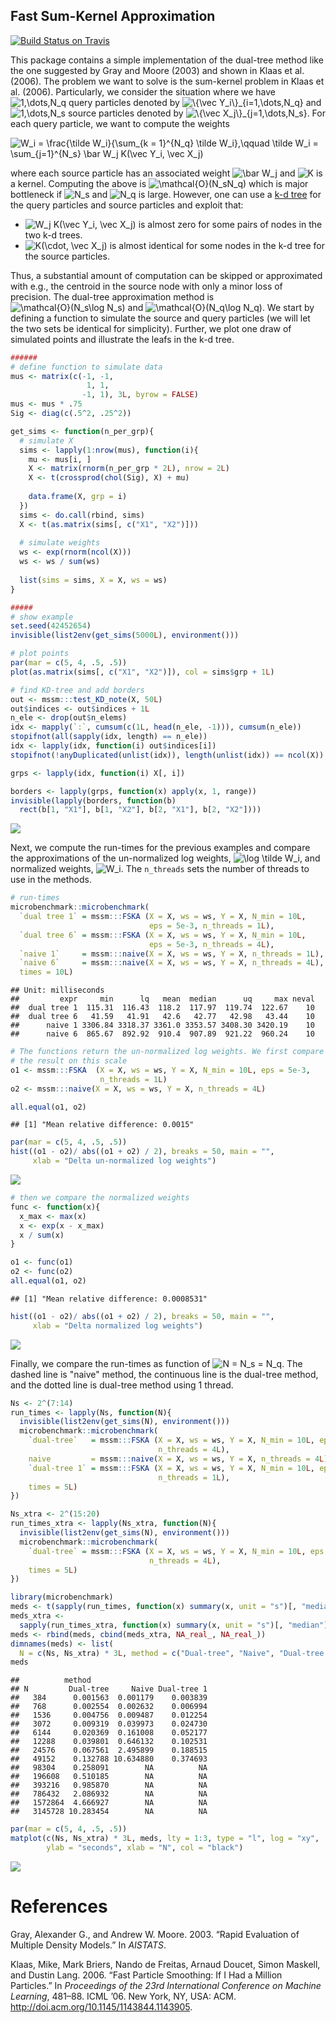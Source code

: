 
Fast Sum-Kernel Approximation
-----------------------------

[![Build Status on Travis](https://travis-ci.org/boennecd/mssm.svg?branch=master,osx)](https://travis-ci.org/boennecd/mssm)

This package contains a simple implementation of the dual-tree method like the one suggested by Gray and Moore (2003) and shown in Klaas et al. (2006). The problem we want to solve is the sum-kernel problem in Klaas et al. (2006). Particularly, we consider the situation where we have ![1,\\dots,N\_q](https://chart.googleapis.com/chart?cht=tx&chl=1%2C%5Cdots%2CN_q "1,\dots,N_q") query particles denoted by ![\\{\\vec Y\_i\\}\_{i=1,\\dots,N\_q}](https://chart.googleapis.com/chart?cht=tx&chl=%5C%7B%5Cvec%20Y_i%5C%7D_%7Bi%3D1%2C%5Cdots%2CN_q%7D "\{\vec Y_i\}_{i=1,\dots,N_q}") and ![1,\\dots,N\_s](https://chart.googleapis.com/chart?cht=tx&chl=1%2C%5Cdots%2CN_s "1,\dots,N_s") source particles denoted by ![\\{\\vec X\_j\\}\_{j=1,\\dots,N\_s}](https://chart.googleapis.com/chart?cht=tx&chl=%5C%7B%5Cvec%20X_j%5C%7D_%7Bj%3D1%2C%5Cdots%2CN_s%7D "\{\vec X_j\}_{j=1,\dots,N_s}"). For each query particle, we want to compute the weights

![W\_i = \\frac{\\tilde W\_i}{\\sum\_{k = 1}^{N\_q} \\tilde W\_i},\\qquad \\tilde W\_i = \\sum\_{j=1}^{N\_s} \\bar W\_j K(\\vec Y\_i, \\vec X\_j)](https://chart.googleapis.com/chart?cht=tx&chl=W_i%20%3D%20%5Cfrac%7B%5Ctilde%20W_i%7D%7B%5Csum_%7Bk%20%3D%201%7D%5E%7BN_q%7D%20%5Ctilde%20W_i%7D%2C%5Cqquad%20%5Ctilde%20W_i%20%3D%20%5Csum_%7Bj%3D1%7D%5E%7BN_s%7D%20%5Cbar%20W_j%20K%28%5Cvec%20Y_i%2C%20%5Cvec%20X_j%29 "W_i = \frac{\tilde W_i}{\sum_{k = 1}^{N_q} \tilde W_i},\qquad \tilde W_i = \sum_{j=1}^{N_s} \bar W_j K(\vec Y_i, \vec X_j)")

where each source particle has an associated weight ![\\bar W\_j](https://chart.googleapis.com/chart?cht=tx&chl=%5Cbar%20W_j "\bar W_j") and ![K](https://chart.googleapis.com/chart?cht=tx&chl=K "K") is a kernel. Computing the above is ![\\mathcal{O}(N\_sN\_q)](https://chart.googleapis.com/chart?cht=tx&chl=%5Cmathcal%7BO%7D%28N_sN_q%29 "\mathcal{O}(N_sN_q)") which is major bottleneck if ![N\_s](https://chart.googleapis.com/chart?cht=tx&chl=N_s "N_s") and ![N\_q](https://chart.googleapis.com/chart?cht=tx&chl=N_q "N_q") is large. However, one can use a [k-d tree](https://en.wikipedia.org/wiki/K-d_tree) for the query particles and source particles and exploit that:

-   ![W\_j K(\\vec Y\_i, \\vec X\_j)](https://chart.googleapis.com/chart?cht=tx&chl=W_j%20K%28%5Cvec%20Y_i%2C%20%5Cvec%20X_j%29 "W_j K(\vec Y_i, \vec X_j)") is almost zero for some pairs of nodes in the two k-d trees.
-   ![K(\\cdot, \\vec X\_j)](https://chart.googleapis.com/chart?cht=tx&chl=K%28%5Ccdot%2C%20%5Cvec%20X_j%29 "K(\cdot, \vec X_j)") is almost identical for some nodes in the k-d tree for the source particles.

Thus, a substantial amount of computation can be skipped or approximated with e.g., the centroid in the source node with only a minor loss of precision. The dual-tree approximation method is ![\\mathcal{O}(N\_s\\log N\_s)](https://chart.googleapis.com/chart?cht=tx&chl=%5Cmathcal%7BO%7D%28N_s%5Clog%20N_s%29 "\mathcal{O}(N_s\log N_s)") and ![\\mathcal{O}(N\_q\\log N\_q)](https://chart.googleapis.com/chart?cht=tx&chl=%5Cmathcal%7BO%7D%28N_q%5Clog%20N_q%29 "\mathcal{O}(N_q\log N_q)"). We start by defining a function to simulate the source and query particles (we will let the two sets be identical for simplicity). Further, we plot one draw of simulated points and illustrate the leafs in the k-d tree.

``` r
######
# define function to simulate data
mus <- matrix(c(-1, -1, 
                 1, 1, 
                -1, 1), 3L, byrow = FALSE)
mus <- mus * .75
Sig <- diag(c(.5^2, .25^2))

get_sims <- function(n_per_grp){
  # simulate X
  sims <- lapply(1:nrow(mus), function(i){
    mu <- mus[i, ]
    X <- matrix(rnorm(n_per_grp * 2L), nrow = 2L)
    X <- t(crossprod(chol(Sig), X) + mu)
    
    data.frame(X, grp = i)
  })
  sims <- do.call(rbind, sims)
  X <- t(as.matrix(sims[, c("X1", "X2")]))
  
  # simulate weights
  ws <- exp(rnorm(ncol(X)))
  ws <- ws / sum(ws)
  
  list(sims = sims, X = X, ws = ws)
}

#####
# show example 
set.seed(42452654)
invisible(list2env(get_sims(5000L), environment()))

# plot points
par(mar = c(5, 4, .5, .5))
plot(as.matrix(sims[, c("X1", "X2")]), col = sims$grp + 1L)

# find KD-tree and add borders 
out <- mssm:::test_KD_note(X, 50L)
out$indices <- out$indices + 1L
n_ele <- drop(out$n_elems)
idx <- mapply(`:`, cumsum(c(1L, head(n_ele, -1))), cumsum(n_ele))
stopifnot(all(sapply(idx, length) == n_ele))
idx <- lapply(idx, function(i) out$indices[i])
stopifnot(!anyDuplicated(unlist(idx)), length(unlist(idx)) == ncol(X))

grps <- lapply(idx, function(i) X[, i])

borders <- lapply(grps, function(x) apply(x, 1, range))
invisible(lapply(borders, function(b) 
  rect(b[1, "X1"], b[1, "X2"], b[2, "X1"], b[2, "X2"])))
```

![](./README-fig/sim_func-1.png)

Next, we compute the run-times for the previous examples and compare the approximations of the un-normalized log weights, ![\\log \\tilde W\_i](https://chart.googleapis.com/chart?cht=tx&chl=%5Clog%20%5Ctilde%20W_i "\log \tilde W_i"), and normalized weights, ![W\_i](https://chart.googleapis.com/chart?cht=tx&chl=W_i "W_i"). The `n_threads` sets the number of threads to use in the methods.

``` r
# run-times
microbenchmark::microbenchmark(
  `dual tree 1` = mssm:::FSKA (X = X, ws = ws, Y = X, N_min = 10L, 
                               eps = 5e-3, n_threads = 1L),
  `dual tree 6` = mssm:::FSKA (X = X, ws = ws, Y = X, N_min = 10L, 
                               eps = 5e-3, n_threads = 4L),
  `naive 1`     = mssm:::naive(X = X, ws = ws, Y = X, n_threads = 1L),
  `naive 6`     = mssm:::naive(X = X, ws = ws, Y = X, n_threads = 4L),
  times = 10L)
```

    ## Unit: milliseconds
    ##         expr     min      lq   mean  median      uq     max neval
    ##  dual tree 1  115.31  116.43  118.2  117.97  119.74  122.67    10
    ##  dual tree 6   41.59   41.91   42.6   42.77   42.98   43.44    10
    ##      naive 1 3306.84 3318.37 3361.0 3353.57 3408.30 3420.19    10
    ##      naive 6  865.67  892.92  910.4  907.89  921.22  960.24    10

``` r
# The functions return the un-normalized log weights. We first compare
# the result on this scale
o1 <- mssm:::FSKA  (X = X, ws = ws, Y = X, N_min = 10L, eps = 5e-3, 
                    n_threads = 1L)
o2 <- mssm:::naive(X = X, ws = ws, Y = X, n_threads = 4L)

all.equal(o1, o2)
```

    ## [1] "Mean relative difference: 0.0015"

``` r
par(mar = c(5, 4, .5, .5))
hist((o1 - o2)/ abs((o1 + o2) / 2), breaks = 50, main = "", 
     xlab = "Delta un-normalized log weights")
```

![](./README-fig/comp_run_times-1.png)

``` r
# then we compare the normalized weights
func <- function(x){
  x_max <- max(x)
  x <- exp(x - x_max)
  x / sum(x)
}

o1 <- func(o1)
o2 <- func(o2)
all.equal(o1, o2)
```

    ## [1] "Mean relative difference: 0.0008531"

``` r
hist((o1 - o2)/ abs((o1 + o2) / 2), breaks = 50, main = "", 
     xlab = "Delta normalized log weights")
```

![](./README-fig/comp_run_times-2.png)

Finally, we compare the run-times as function of ![N = N\_s = N\_q](https://chart.googleapis.com/chart?cht=tx&chl=N%20%3D%20N_s%20%3D%20N_q "N = N_s = N_q"). The dashed line is "naive" method, the continuous line is the dual-tree method, and the dotted line is dual-tree method using 1 thread.

``` r
Ns <- 2^(7:14)
run_times <- lapply(Ns, function(N){
  invisible(list2env(get_sims(N), environment()))
  microbenchmark::microbenchmark(
    `dual-tree`   = mssm:::FSKA (X = X, ws = ws, Y = X, N_min = 10L, eps = 5e-3, 
                                 n_threads = 4L),
    naive         = mssm:::naive(X = X, ws = ws, Y = X, n_threads = 4L),
    `dual-tree 1` = mssm:::FSKA (X = X, ws = ws, Y = X, N_min = 10L, eps = 5e-3, 
                                 n_threads = 1L), 
    times = 5L)
})

Ns_xtra <- 2^(15:20)
run_times_xtra <- lapply(Ns_xtra, function(N){
  invisible(list2env(get_sims(N), environment()))
  microbenchmark::microbenchmark(
    `dual-tree` = mssm:::FSKA (X = X, ws = ws, Y = X, N_min = 10L, eps = 5e-3, 
                               n_threads = 4L),
    times = 5L)
})
```

``` r
library(microbenchmark)
meds <- t(sapply(run_times, function(x) summary(x, unit = "s")[, "median"]))
meds_xtra <- 
  sapply(run_times_xtra, function(x) summary(x, unit = "s")[, "median"])
meds <- rbind(meds, cbind(meds_xtra, NA_real_, NA_real_))
dimnames(meds) <- list(
  N = c(Ns, Ns_xtra) * 3L, method = c("Dual-tree", "Naive", "Dual-tree 1"))
meds
```

    ##          method
    ## N         Dual-tree     Naive Dual-tree 1
    ##   384      0.001563  0.001179    0.003839
    ##   768      0.002554  0.002632    0.006994
    ##   1536     0.004756  0.009487    0.012254
    ##   3072     0.009319  0.039973    0.024730
    ##   6144     0.020369  0.161008    0.052177
    ##   12288    0.039801  0.646132    0.102531
    ##   24576    0.067561  2.495899    0.188515
    ##   49152    0.132788 10.634880    0.374693
    ##   98304    0.258091        NA          NA
    ##   196608   0.510185        NA          NA
    ##   393216   0.985870        NA          NA
    ##   786432   2.086932        NA          NA
    ##   1572864  4.666927        NA          NA
    ##   3145728 10.283454        NA          NA

``` r
par(mar = c(5, 4, .5, .5))
matplot(c(Ns, Ns_xtra) * 3L, meds, lty = 1:3, type = "l", log = "xy", 
        ylab = "seconds", xlab = "N", col = "black")
```

![](./README-fig/plot_run_times_N-1.png)

References
==========

Gray, Alexander G., and Andrew W. Moore. 2003. “Rapid Evaluation of Multiple Density Models.” In *AISTATS*.

Klaas, Mike, Mark Briers, Nando de Freitas, Arnaud Doucet, Simon Maskell, and Dustin Lang. 2006. “Fast Particle Smoothing: If I Had a Million Particles.” In *Proceedings of the 23rd International Conference on Machine Learning*, 481–88. ICML ’06. New York, NY, USA: ACM. <http://doi.acm.org/10.1145/1143844.1143905>.
